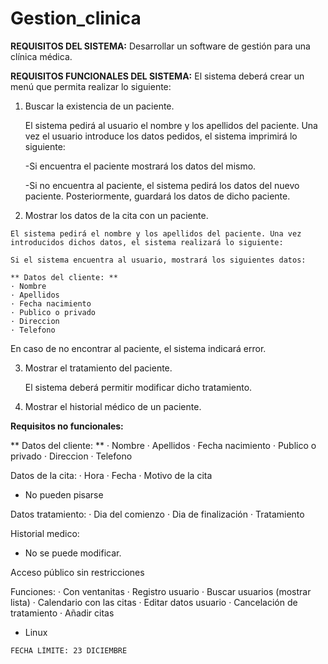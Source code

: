 # Gestion_clinica

**REQUISITOS DEL SISTEMA:** Desarrollar un software de gestión para una clínica médica.

**REQUISITOS FUNCIONALES DEL SISTEMA:** El sistema deberá crear un menú que permita realizar lo siguiente:

  1. Buscar la existencia de un paciente. 

     El sistema pedirá al usuario el nombre y los apellidos del paciente. Una vez el usuario introduce los datos pedidos, el sistema imprimirá lo siguiente:

      -Si encuentra el paciente mostrará los datos del mismo.

      -Si no encuentra al paciente, el sistema pedirá los datos del nuevo paciente. Posteriormente, guardará los datos de dicho paciente.

  2. Mostrar los datos de la cita con un paciente. 

    El sistema pedirá el nombre y los apellidos del paciente. Una vez introducidos dichos datos, el sistema realizará lo siguiente:

    Si el sistema encuentra al usuario, mostrará los siguientes datos:

    ** Datos del cliente: **
    · Nombre
    · Apellidos
    · Fecha nacimiento
    · Publico o privado
    · Direccion
    · Telefono

  En caso de no encontrar al paciente, el sistema indicará error.

  3. Mostrar el tratamiento del paciente. 

     El sistema deberá permitir modificar dicho tratamiento.

  4. Mostrar el historial médico de un paciente.

**Requisitos no funcionales:**
  

** Datos del cliente: **
  · Nombre
  · Apellidos
  · Fecha nacimiento
  · Publico o privado
  · Direccion
  · Telefono

Datos de la cita:
  · Hora
  · Fecha
  · Motivo de la cita
  - No pueden pisarse

Datos tratamiento:
  · Dia del comienzo
  · Dia de finalización
  · Tratamiento

Historial medico:
  - No se puede modificar.

Acceso público sin restricciones

Funciones:
  · Con ventanitas
  · Registro usuario
  · Buscar usuarios (mostrar lista)
  · Calendario con las citas
  · Editar datos usuario
  · Cancelación de tratamiento
  · Añadir citas
  - Linux

```
FECHA LÍMITE: 23 DICIEMBRE
```
